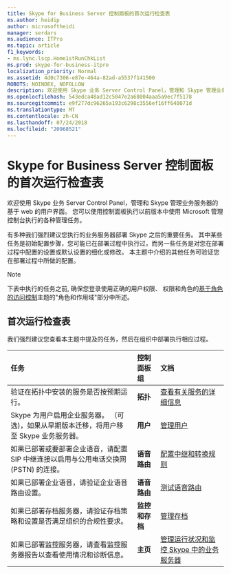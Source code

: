 ```yaml
---
title: Skype for Business Server 控制面板的首次运行检查表
ms.author: heidip
author: microsoftheidi
manager: serdars
ms.audience: ITPro
ms.topic: article
f1_keywords:
- ms.lync.lscp.Home1stRunChkList
ms.prod: skype-for-business-itpro
localization_priority: Normal
ms.assetid: 4d0c7306-e87e-464a-82ad-a5537f141500
ROBOTS: NOINDEX, NOFOLLOW
description: 欢迎使用 Skype 业务 Server Control Panel，管理和 Skype 管理业务服务器的基于 web 的用户界面。 您可以使用控制面板执行以前版本中使用 Microsoft 管理控制台执行的各种管理任务。
ms.openlocfilehash: 543edca48ad12c5047e2a68004aaa5a9ec7f5178
ms.sourcegitcommit: e9f277dc96265a193c6298c3556ef16ff640071d
ms.translationtype: MT
ms.contentlocale: zh-CN
ms.lasthandoff: 07/24/2018
ms.locfileid: "20968521"
---
```

# <a name="first-run-checklist-for-skype-for-business-server-control-panel"></a>Skype for Business Server 控制面板的首次运行检查表
 
欢迎使用 Skype 业务 Server Control Panel，管理和 Skype 管理业务服务器的基于 web 的用户界面。 您可以使用控制面板执行以前版本中使用 Microsoft 管理控制台执行的各种管理任务。
  
有多种我们强烈建议您执行的业务服务器部署 Skype 之后的重要任务。 其中某些任务是初始配置步骤，您可能已在部署过程中执行过，而另一些任务是对您在部署过程中配置的设置或默认设置的细化或修改。 本主题中介绍的其他任务可验证您在部署过程中所做的配置。
  
> [!NOTE]
> 下表中执行的任务之前, 确保您登录使用正确的用户权限、 权限和角色的[基于角色的访问控制](http://technet.microsoft.com/library/41204ba3-ce5b-41a8-a6c3-b444468fa328.aspx)主题的"角色和作用域"部分中所述。
  
## <a name="first-run-checklist"></a>首次运行检查表

我们强烈建议您查看本主题中提及的任务，然后在组织中部署执行相应过程。
  
|**任务**|**控制面板组**|**文档**|
|:-----|:-----|:-----|
|验证在拓扑中安装的服务是否按预期运行。  <br/> |**拓扑** <br/> |[查看有关服务的详细信息](http://technet.microsoft.com/library/bc8e8202-cd68-47e4-95b2-bb36e51cc124.aspx) <br/> |
|Skype 为用户启用企业服务器。 （可选)，如果从早期版本迁移，将用户移至 Skype 业务服务器。  <br/> |**用户** <br/> |[管理用户](http://technet.microsoft.com/library/8021087e-5084-4a39-9fef-ab9376c6d371.aspx) <br/> |
|如果已部署或要部署企业语音，请配置 SIP 中继连接以启用与公用电话交换网 (PSTN) 的连接。  <br/> |**语音路由** <br/> |[配置中继和转换规则](http://technet.microsoft.com/library/0c339511-a185-484e-94f0-dbe918b7e48a.aspx) <br/> |
|如果已部署企业语音，请验证企业语音路由设置。  <br/> |**语音路由** <br/> |[测试语音路由](http://technet.microsoft.com/library/d3aae909-fef6-440f-b144-0b62dc82bf5d.aspx) <br/> |
|如果已部署存档服务器，请验证存档策略和设置是否满足组织的合规性要求。  <br/> |**监控和存档** <br/> |[管理存档](http://technet.microsoft.com/library/48c6cc8c-c2c1-4534-9a8a-fd5eb738076a.aspx) <br/> |
|如果已部署监控服务器，请查看监控服务器报告以查看使用情况和诊断信息。  <br/> |**主页** <br/> |[管理运行状况和监控 Skype 中的业务服务器](../../../manage/health-and-monitoring/health-and-monitoring.md) <br/> |
   


